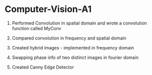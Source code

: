 # Computer-Vision-A1

1. Performed Convolution in spatial domain and wrote a convolution function called MyConv

2. Compared convolution in frequency and spatial domain

3. Created hybrid images - implemented in frequency domain

4. Swapping phase info of two distinct images in fourier domain

5. Created Canny Edge Detector
